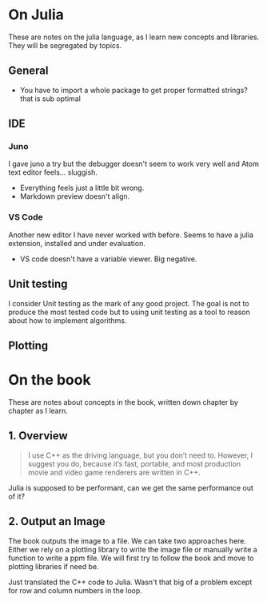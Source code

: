 # On Julia

These are notes on the julia language, as I learn new concepts and libraries. They will be segregated by topics.

## General

- You have to import a whole package to get proper formatted strings? that is sub optimal

## IDE

### Juno

I gave juno a try but the debugger doesn't seem to work very well and Atom text editor feels... sluggish.
- Everything feels just a little bit wrong.
- Markdown preview doesn't align.

### VS Code
Another new editor I have never worked with before. Seems to have a julia extension, installed and under evaluation.

- VS code doesn't have a variable viewer. Big negative.

## Unit testing
I consider Unit testing as the mark of any good project. The goal is not to produce the most tested code but to using unit testing as a tool to reason about how to implement algorithms.

## Plotting

# On the book
These are notes about concepts in the book, written down chapter by chapter as I learn.
## 1. Overview
>  I use C++ as the driving language, but you don’t need to. However, I suggest you do, because it’s fast, portable, and most production movie and video game renderers are written in C++.

Julia is supposed to be performant, can we get the same performance out of it?

## 2. Output an Image

The book outputs the image to a file. We can take two approaches here. Either we rely on a plotting library to write the image file or manually write a function to write a ppm file. We will first try to follow the book and move to plotting libraries if need be.

Just translated the C++ code to Julia. Wasn't that big of a problem except for row and column numbers in the loop. 
